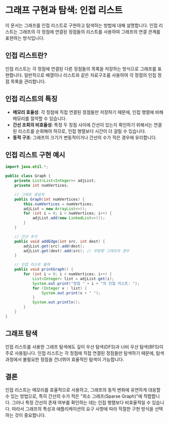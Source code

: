 # 그래프 구현과 탐색: 인접 리스트

이 문서는 그래프를 인접 리스트로 구현하고 탐색하는 방법에 대해 설명합니다. 인접 리스트는 그래프의 각 정점에 연결된 정점들의 리스트를 사용하여 그래프의 연결 관계를 표현하는 방식입니다.

## 인접 리스트란?

인접 리스트는 각 정점에 연결된 다른 정점들의 목록을 저장하는 방식으로 그래프를 표현합니다. 일반적으로 배열이나 리스트와 같은 자료구조를 사용하여 각 정점의 인접 정점 목록을 관리합니다.

## 인접 리스트의 특징

- **메모리 효율성**: 각 정점에 직접 연결된 정점들만 저장하기 때문에, 인접 행렬에 비해 메모리를 절약할 수 있습니다.
- **간선 조회의 비효율성**: 특정 두 정점 사이에 간선이 있는지 확인하기 위해서는 연결된 리스트를 순회해야 하므로, 인접 행렬보다 시간이 더 걸릴 수 있습니다.
- **동적 구조**: 그래프의 크기가 변동적이거나 간선의 수가 적은 경우에 유리합니다.

## 인접 리스트 구현 예시

```java
import java.util.*;

public class Graph {
    private List<List<Integer>> adjList;
    private int numVertices;

    // 그래프 생성자
    public Graph(int numVertices) {
        this.numVertices = numVertices;
        adjList = new ArrayList<>();
        for (int i = 0; i < numVertices; i++) {
            adjList.add(new LinkedList<>());
        }
    }

    // 간선 추가
    public void addEdge(int src, int dest) {
        adjList.get(src).add(dest);
        adjList.get(dest).add(src); // 무방향 그래프의 경우
    }

    // 인접 리스트 출력
    public void printGraph() {
        for (int i = 0; i < numVertices; i++) {
            List<Integer> list = adjList.get(i);
            System.out.print("정점 " + i + "의 인접 리스트: ");
            for (Integer v : list) {
                System.out.print(v + " ");
            }
            System.out.println();
        }
    }
}
```

## 그래프 탐색

인접 리스트를 사용한 그래프 탐색에도 깊이 우선 탐색(DFS)과 너비 우선 탐색(BFS)이 주로 사용됩니다. 인접 리스트는 각 정점에 직접 연결된 정점들만 탐색하기 때문에, 탐색 과정에서 불필요한 정점을 건너뛰어 효율적인 탐색이 가능합니다.

## 결론

인접 리스트는 메모리를 효율적으로 사용하고, 그래프의 동적 변화에 유연하게 대응할 수 있는 방법으로, 특히 간선의 수가 적은 "희소 그래프(Sparse Graph)"에 적합합니다. 그러나 특정 간선의 존재 여부를 확인하는 데는 인접 행렬보다 비효율적일 수 있습니다. 따라서 그래프의 특성과 애플리케이션의 요구 사항에 따라 적절한 구현 방식을 선택하는 것이 중요합니다.